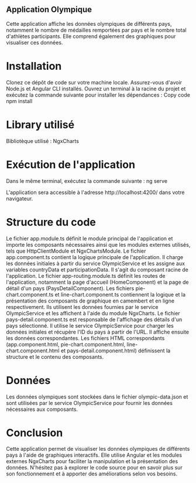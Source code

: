 ## Application Olympique

Cette application affiche les données olympiques de différents pays, notamment le nombre de médailles remportées par pays et le nombre total d'athlètes participants. Elle comprend également des graphiques pour visualiser ces données.

# Installation

Clonez ce dépôt de code sur votre machine locale.
Assurez-vous d'avoir Node.js et Angular CLI installés.
Ouvrez un terminal à la racine du projet et exécutez la commande suivante pour installer les dépendances :
Copy code
npm install

# Library utilisé

Bibliotèque utilisé : NgxCharts

# Exécution de l'application

Dans le même terminal, exécutez la commande suivante : ng serve

L'application sera accessible à l'adresse http://localhost:4200/ dans votre navigateur.

# Structure du code

Le fichier app.module.ts définit le module principal de l'application et importe les composants nécessaires ainsi que les modules externes utilisés, tels que HttpClientModule et NgxChartsModule.
Le fichier app.component.ts contient la logique principale de l'application. Il charge les données initiales à partir du service OlympicService et les assigne aux variables countryData et participationData. Il s'agit du composant racine de l'application.
Le fichier app-routing.module.ts définit les routes de l'application, notamment la page d'accueil (HomeComponent) et la page de détail d'un pays (PaysDetailComponent).
Les fichiers pie-chart.component.ts et line-chart.component.ts contiennent la logique et la présentation des composants de graphique en camembert et en ligne respectivement. Ils utilisent les données fournies par le service OlympicService et les affichent à l'aide du module NgxCharts.
Le fichier pays-detail.component.ts est responsable de l'affichage des détails d'un pays sélectionné. Il utilise le service OlympicService pour charger les données initiales et récupère l'ID du pays à partir de l'URL. Il affiche ensuite les données correspondantes.
Les fichiers HTML correspondants (app.component.html, pie-chart.component.html, line-chart.component.html et pays-detail.component.html) définissent la structure et le contenu des composants.

# Données

Les données olympiques sont stockées dans le fichier olympic-data.json et sont utilisées par le service OlympicService pour fournir les données nécessaires aux composants.

# Conclusion

Cette application permet de visualiser les données olympiques de différents pays à l'aide de graphiques interactifs. Elle utilise Angular et les modules externes NgxCharts pour faciliter la manipulation et la présentation des données. N'hésitez pas à explorer le code source pour en savoir plus sur son fonctionnement et à apporter des améliorations selon vos besoins.
